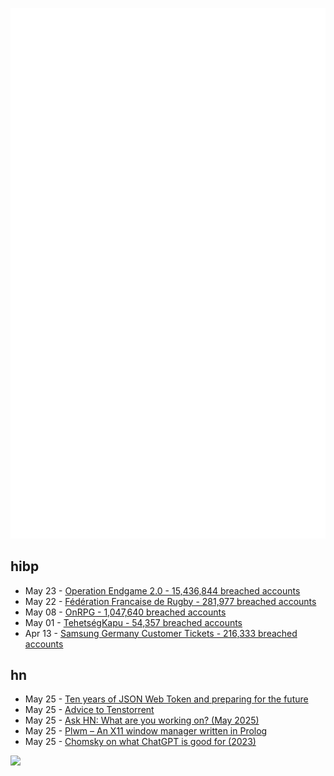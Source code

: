 ![Metrics](https://raw.githubusercontent.com/phixion/phixion/master/metrics.svg)

## hibp

<!--
for https://github.com/phixion/phixion/blob/main/.github/workflows/feeds.yml
-->
<!--START_SECTION:haveibeenpwnd-->
- May 23 - [Operation Endgame 2.0 - 15,436,844 breached accounts](https://haveibeenpwned.com/Breach/OperationEndgame2)
- May 22 - [Fédération Francaise de Rugby - 281,977 breached accounts](https://haveibeenpwned.com/Breach/FFR)
- May 08 - [OnRPG - 1,047,640 breached accounts](https://haveibeenpwned.com/Breach/OnRPG)
- May 01 - [TehetségKapu - 54,357 breached accounts](https://haveibeenpwned.com/Breach/TehetsegKapu)
- Apr 13 - [Samsung Germany Customer Tickets - 216,333 breached accounts](https://haveibeenpwned.com/Breach/SamsungGermany)
<!--END_SECTION:haveibeenpwnd-->

## hn

<!--
for https://github.com/phixion/phixion/blob/main/.github/workflows/feeds.yml
-->
<!--START_SECTION:hn-->
- May 25 - [Ten years of JSON Web Token and preparing for the future](https://self-issued.info/?p=2708)
- May 25 - [Advice to Tenstorrent](https://github.com/geohot/tt-tiny)
- May 25 - [Ask HN: What are you working on? (May 2025)](https://news.ycombinator.com/item?id=44090387)
- May 25 - [Plwm – An X11 window manager written in Prolog](https://github.com/Seeker04/plwm)
- May 25 - [Chomsky on what ChatGPT is good for (2023)](https://chomsky.info/20230503-2/)
<!--END_SECTION:hn-->

<!--
for https://yhype.me
-->
![](https://hit.yhype.me/github/profile?user_id=13013670)
